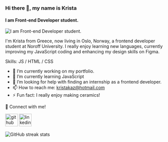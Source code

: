 ### Hi there 👋, my name is Krista
#### I am Front-end Developer student.
![I am Front-end Developer student.](https://raw.githubusercontent.com/sagar-viradiya/sagar-viradiya/master/resources/banner.png)

I'm Krista from Greece, now living in Oslo, Norway, a frontend developer student at Noroff University.
I really enjoy learning new languages, currently improving my JavaScript coding and enhancing my design skills on Figma.


Skills: JS / HTML / CSS


- 🔭 I’m currently working on my portfolio. 
- 🌱 I’m currently learning JavaScript 
- 🤔 I’m looking for help with finding an internship as a frontend developer. 
- 📫 How to reach me: kristakaz@hotmail.com 
- ⚡ Fun fact: I really enjoy making ceramics! 

🔗  Connect with me!

[<img src='https://cdn.jsdelivr.net/npm/simple-icons@3.0.1/icons/github.svg' alt='github' height='40'>](https://github.com/KristaKaza)  [<img src='https://cdn.jsdelivr.net/npm/simple-icons@3.0.1/icons/linkedin.svg' alt='linkedin' height='40'>](https://www.linkedin.com/in/krista-kaza-870326235/)  

![GitHub streak stats](https://streak-stats.demolab.com/?user=KristaKaza)  



